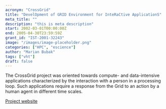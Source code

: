 ```yaml
---
acronym: "CrossGrid"
title: "DevelOpment of GRID Environment for InteRaCtive ApplicationS"
meta_title: ""
description: "this is meta description"
start: 2002-03-01T00:00:00Z
end: 2005-04-30T23:59:59Z
grant_id: "IST-2001-32243"
image: "/images/image-placeholder.png"
categories: ["HPC", "escience"]
author: "Marian Bubak"
tags: ["vht"]
draft: false
---
```


The CrossGrid project was oriented towards compute- and data-intensive
applications characterized by the interaction with a person in a processing
loop. Such applications require a response from the Grid to an action by a human
agent in different time scales.

[Project website](http://cordis.europa.eu/project/rcn/63588_en.html)

